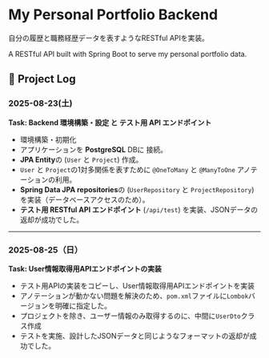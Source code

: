 # My Personal Portfolio Backend

自分の履歴と職務経歴データを表すようなRESTful APIを実装。

A RESTful API built with Spring Boot to serve my personal portfolio data.


## 📅 Project Log

### 2025-08-23(土)

**Task: Backend 環境構築・設定 と テスト用 API エンドポイント**

* 環境構築・初期化
* アプリケーションを **PostgreSQL** DBに 接続。
*  **JPA Entity**の (`User` と `Project`) 作成。
*  `User` と `Project`の1対多関係を表すために  `@OneToMany` と `@ManyToOne` アノテーションの利用。
*  **Spring Data JPA repositories**の (`UserRepository` と `ProjectRepository`) を実装（データベースアクセスのため）。
*  **テスト用 RESTful API エンドポイント** (`/api/test`) を実装、JSONデータの返却が成功でした。

---

### 2025-08-25（日）

**Task: User情報取得用APIエンドポイントの実装**

* テスト用APIの実装をコピーし、User情報取得用APIエンドポイントを実装
* アノテーションが動かない問題を解決のため、`pom.xml`ファイルに`Lombok`バージョンを明確に指定した。
* プロジェクトを除き、ユーザー情報のみ取得するのに、中間に`UserDto`クラス作成
* テストを実施、設計したJSONデータと同じようなフォーマットの返却が成功でした。